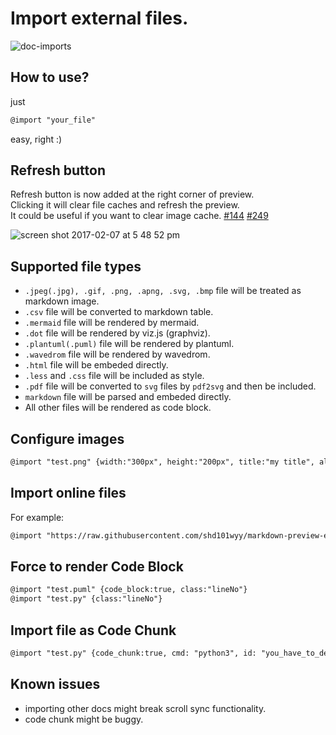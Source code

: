 # Import external files.  

![doc-imports](https://cloud.githubusercontent.com/assets/1908863/22716507/f352a4b6-ed5b-11e6-9bac-88837f111de0.gif)

## How to use?  
just  
  ```markdown
  @import "your_file"  
  ```
easy, right :)

## Refresh button  
Refresh button is now added at the right corner of preview.  
Clicking it will clear file caches and refresh the preview.  
It could be useful if you want to clear image cache. [#144](https://github.com/shd101wyy/markdown-preview-enhanced/issues/144) [#249](https://github.com/shd101wyy/markdown-preview-enhanced/issues/249)      

![screen shot 2017-02-07 at 5 48 52 pm](https://cloud.githubusercontent.com/assets/1908863/22716917/c7088ae0-ed5d-11e6-8db9-e1ab035a3a2b.png)

## Supported file types
* `.jpeg(.jpg), .gif, .png, .apng, .svg, .bmp` file will be treated as markdown image.  
* `.csv` file will be converted to markdown table.  
* `.mermaid` file will be rendered by mermaid.  
* `.dot` file will be rendered by viz.js (graphviz).  
* `.plantuml(.puml)` file will be rendered by plantuml.  
* `.wavedrom` file will be rendered by wavedrom.  
* `.html` file will be embeded directly.  
* `.less` and `.css` file will be included as style.
* `.pdf` file will be converted to `svg` files by `pdf2svg` and then be included.
* `markdown` file will be parsed and embeded directly.     
* All other files will be rendered as code block.    

## Configure images
```markdown  
@import "test.png" {width:"300px", height:"200px", title:"my title", alt:"my alt"}
```

## Import online files
For example:  
```markdown
@import "https://raw.githubusercontent.com/shd101wyy/markdown-preview-enhanced/master/LICENSE.md"
```

## Force to render Code Block  
```markdown
@import "test.puml" {code_block:true, class:"lineNo"}
@import "test.py" {class:"lineNo"}
```

## Import file as Code Chunk  
```markdown
@import "test.py" {code_chunk:true, cmd: "python3", id: "you_have_to_declare_id_here"}
```

## Known issues  
* importing other docs might break scroll sync functionality.  
* code chunk might be buggy.  